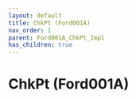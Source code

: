 ```yaml
---
layout: default
title: ChkPt (Ford001A)
nav_order: 1
parent: Ford001A_ChkPt_Impl
has_children: true
---
```

# ChkPt (Ford001A)
